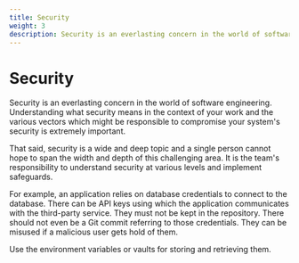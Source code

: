 ```yaml
---
title: Security
weight: 3
description: Security is an everlasting concern in the world of software engineering. Understanding what security means in the context of your work and the various vectors which might be responsible to compromise your system's security is extremely important.
---
```


# Security

Security is an everlasting concern in the world of software engineering. Understanding what security means in the context of your work and the various vectors which might be responsible to compromise your system's security is extremely important.

That said, security is a wide and deep topic and a single person cannot hope to span the width and depth of this challenging area. It is the team's responsibility to understand security at various levels and implement safeguards.

For example, an application relies on database credentials to connect to the database. There can be API keys using which the application communicates with the third-party service. They must not be kept in the repository. There should not even be a Git commit referring to those credentials. They can be misused if a malicious user gets hold of them.

Use the environment variables or vaults for storing and retrieving them.
